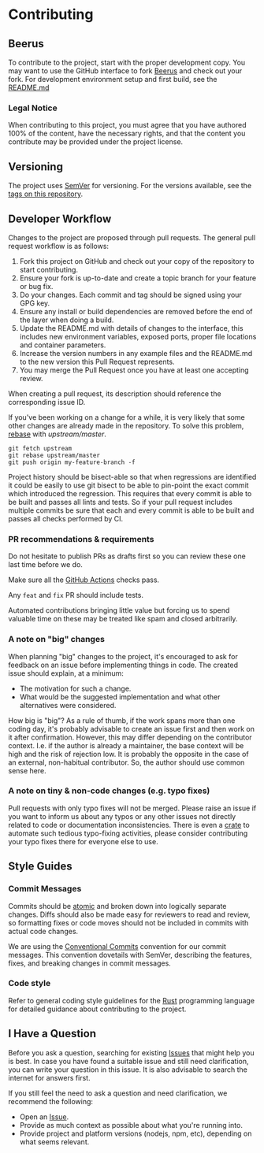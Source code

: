# Contributing

## Beerus

To contribute to the project, start with the proper development copy.
You may want to use the GitHub interface to fork [Beerus](https://github.com/eigerco/beerus) and check out your fork.
For development environment setup and first build, see the [README.md](https://github.com/eigerco/beerus/blob/main/README.md)

### Legal Notice

When contributing to this project, you must agree that you have authored 100% of the content, have the necessary rights, and that the content you contribute may be provided under the project license.

## Versioning

The project uses [SemVer](http://semver.org/) for versioning.
For the versions available, see the [tags on this repository](https://github.com/eigerco/beerus/tags).

## Developer Workflow

Changes to the project are proposed through pull requests. The general pull request workflow is as follows:
1. Fork this project on GitHub and check out your copy of the repository to start contributing.
2. Ensure your fork is up-to-date and create a topic branch for your feature or bug fix.
3. Do your changes. Each commit and tag should be signed using your GPG key.
4. Ensure any install or build dependencies are removed before the end of the layer when doing a build.
5. Update the README.md with details of changes to the interface, this includes new environment variables, exposed ports, proper file locations and container parameters.
6. Increase the version numbers in any example files and the README.md to the new version this Pull Request represents.
7. You may merge the Pull Request once you have at least one accepting review.

When creating a pull request, its description should reference the corresponding issue ID.

If you've been working on a change for a while, it is very likely that some other changes are already made in the repository. To solve this problem, [rebase](https://docs.github.com/en/get-started/using-git/about-git-rebase) with *upstream/master*.

```shell
git fetch upstream
git rebase upstream/master
git push origin my-feature-branch -f
```

Project history should be bisect-able so that when regressions are identified it could be easily to use git bisect to be able to pin-point the exact commit which introduced the regression. This requires that every commit is able to be built and passes all lints and tests. So if your pull request includes multiple commits be sure that each and every commit is able to be built and passes all checks performed by CI.

### PR recommendations & requirements

Do not hesitate to publish PRs as drafts first so you can review these one last time before we do.

Make sure all the [GitHub Actions](https://github.com/eigerco/beerus/actions) checks pass.

Any `feat` and `fix` PR should include tests.

Automated contributions bringing little value but forcing us to spend valuable time on these may be treated like spam and closed arbitrarily.

### A note on "big" changes

When planning "big" changes to the project, it's encouraged to ask for feedback on an issue before implementing things in code. The created issue should explain, at a minimum:

* The motivation for such a change.
* What would be the suggested implementation and what other alternatives were considered.

How big is "big"? As a rule of thumb, if the work spans more than one coding day, it's probably advisable to create an issue first and then work on it after confirmation. However, this may differ depending on the contributor context. I.e. if the author is already a maintainer, the base context will be high and the risk of rejection low. It is probably the opposite in the case of an external, non-habitual contributor. So, the author should use common sense here.

### A note on tiny & non-code changes (e.g. typo fixes)

Pull requests with only typo fixes will not be merged. Please raise an issue if you want to inform us about any typos or any other issues not directly related to code or documentation inconsistencies. There is even a [crate](https://github.com/crate-ci/typos) to automate such tedious typo-fixing activities, please consider contributing your typo fixes there for everyone else to use.

## Style Guides

### Commit Messages

Commits should be [atomic](https://en.wikipedia.org/wiki/Atomic_commit#Atomic_commit_convention) and broken down into logically separate changes. Diffs should also be made easy for reviewers to read and review, so formatting fixes or code moves should not be included in commits with actual code changes.

We are using the [Conventional Commits](https://www.conventionalcommits.org/en/v1.0.0/) convention for our commit messages. This convention dovetails with SemVer, describing the features, fixes, and breaking changes in commit messages.

### Code style

Refer to general coding style guidelines for the [Rust](https://doc.rust-lang.org/nightly/style-guide/) programming language for detailed guidance about contributing to the project.

## I Have a Question

Before you ask a question, searching for existing [Issues](/issues) that might help you is best. In case you have found a suitable issue and still need clarification, you can write your question in this issue. It is also advisable to search the internet for answers first.

If you still feel the need to ask a question and need clarification, we recommend the following:

- Open an [Issue](/issues/new).
- Provide as much context as possible about what you're running into.
- Provide project and platform versions (nodejs, npm, etc), depending on what seems relevant.

